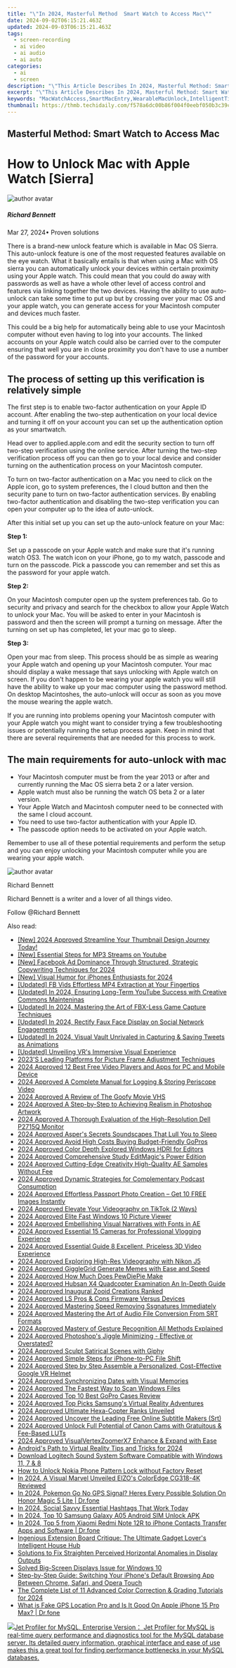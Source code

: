 ```yaml
---
title: "\"In 2024, Masterful Method  Smart Watch to Access Mac\""
date: 2024-09-02T06:15:21.463Z
updated: 2024-09-03T06:15:21.463Z
tags: 
  - screen-recording
  - ai video
  - ai audio
  - ai auto
categories: 
  - ai
  - screen
description: "\"This Article Describes In 2024, Masterful Method: Smart Watch to Access Mac\""
excerpt: "\"This Article Describes In 2024, Masterful Method: Smart Watch to Access Mac\""
keywords: "MacWatchAccess,SmartMacEntry,WearableMacUnlock,IntelligentTimeMac,SmartWatchMacLink,MasteredWristMac,AccessibleSmartMac"
thumbnail: https://thmb.techidaily.com/f578a6dc00b86f004f0eebf050b3c39c1e5f0c46ca38580b5c0bd47ee47b9b9c.jpg
---
```


## Masterful Method: Smart Watch to Access Mac

# How to Unlock Mac with Apple Watch \[Sierra\]

![author avatar](https://images.wondershare.com/filmora/article-images/richard-bennett.jpg)

##### Richard Bennett

 Mar 27, 2024• Proven solutions

There is a brand-new unlock feature which is available in Mac OS Sierra. This auto-unlock feature is one of the most requested features available on the eye watch. What it basically entails is that when using a Mac with OS sierra you can automatically unlock your devices within certain proximity using your Apple watch. This could mean that you could do away with passwords as well as have a whole other level of access control and features via linking together the two devices. Having the ability to use auto-unlock can take some time to put up but by crossing over your mac OS and your apple watch, you can generate access for your Macintosh computer and devices much faster.

This could be a big help for automatically being able to use your Macintosh computer without even having to log into your accounts. The linked accounts on your Apple watch could also be carried over to the computer ensuring that well you are in close proximity you don't have to use a number of the password for your accounts.

## The process of setting up this verification is relatively simple

The first step is to enable two-factor authentication on your Apple ID account. After enabling the two-step authentication on your local device and turning it off on your account you can set up the authentication option as your smartwatch.

Head over to applied.apple.com and edit the security section to turn off two-step verification using the online service. After turning the two-step verification process off you can then go to your local device and consider turning on the authentication process on your Macintosh computer.

To turn on two-factor authentication on a Mac you need to click on the Apple icon, go to system preferences, the I cloud button and then the security pane to turn on two-factor authentication services. By enabling two-factor authentication and disabling the two-step verification you can open your computer up to the idea of auto-unlock.

After this initial set up you can set up the auto-unlock feature on your Mac:

**Step 1:**

Set up a passcode on your Apple watch and make sure that it's running watch OS3\. The watch icon on your iPhone, go to my watch, passcode and turn on the passcode. Pick a passcode you can remember and set this as the password for your apple watch.

**Step 2:**

On your Macintosh computer open up the system preferences tab. Go to security and privacy and search for the checkbox to allow your Apple Watch to unlock your Mac. You will be asked to enter in your Macintosh is password and then the screen will prompt a turning on message. After the turning on set up has completed, let your mac go to sleep.

**Step 3:**

Open your mac from sleep. This process should be as simple as wearing your Apple watch and opening up your Macintosh computer. Your mac should display a wake message that says unlocking with Apple watch on screen. If you don't happen to be wearing your apple watch you will still have the ability to wake up your mac computer using the password method. On desktop Macintoshes, the auto-unlock will occur as soon as you move the mouse wearing the apple watch.

If you are running into problems opening your Macintosh computer with your Apple watch you might want to consider trying a few troubleshooting issues or potentially running the setup process again. Keep in mind that there are several requirements that are needed for this process to work.

## The main requirements for auto-unlock with mac

* Your Macintosh computer must be from the year 2013 or after and currently running the Mac OS sierra beta 2 or a later version.
* Apple watch must also be running the watch OS beta 2 or a later version.
* Your Apple Watch and Macintosh computer need to be connected with the same I cloud account.
* You need to use two-factor authentication with your Apple ID.
* The passcode option needs to be activated on your Apple watch.

Remember to use all of these potential requirements and perform the setup and you can enjoy unlocking your Macintosh computer while you are wearing your apple watch.

![author avatar](https://images.wondershare.com/filmora/article-images/richard-bennett.jpg)

Richard Bennett

Richard Bennett is a writer and a lover of all things video.

Follow @Richard Bennett


<ins class="adsbygoogle"
     style="display:block"
     data-ad-format="autorelaxed"
     data-ad-client="ca-pub-7571918770474297"
     data-ad-slot="1223367746"></ins>



<ins class="adsbygoogle"
     style="display:block"
     data-ad-client="ca-pub-7571918770474297"
     data-ad-slot="8358498916"
     data-ad-format="auto"
     data-full-width-responsive="true"></ins>


<span class="atpl-alsoreadstyle">Also read:</span>
<div><ul>
<li><a href="https://youtube-web.techidaily.com/024-approved-streamline-your-thumbnail-design-journey-today/"><u>[New] 2024 Approved  Streamline Your Thumbnail Design Journey Today!</u></a></li>
<li><a href="https://youtube-videos.techidaily.com/new-essential-steps-for-mp3-streams-on-youtube/"><u>[New] Essential Steps for MP3 Streams on Youtube</u></a></li>
<li><a href="https://facebook-clips.techidaily.com/new-facebook-ad-dominance-through-structured-strategic-copywriting-techniques-for-2024/"><u>[New] Facebook Ad Dominance Through Structured, Strategic Copywriting Techniques for 2024</u></a></li>
<li><a href="https://fox-hovers.techidaily.com/new-visual-humor-for-iphones-enthusiasts-for-2024/"><u>[New] Visual Humor for iPhones Enthusiasts for 2024</u></a></li>
<li><a href="https://facebook-video-recording.techidaily.com/updated-fb-vids-effortless-mp4-extraction-at-your-fingertips/"><u>[Updated] FB Vids  Effortless MP4 Extraction at Your Fingertips</u></a></li>
<li><a href="https://facebook-video-share.techidaily.com/updated-in-2024-ensuring-long-term-youtube-success-with-creative-commons-mainteninas/"><u>[Updated] In 2024, Ensuring Long-Term YouTube Success with Creative Commons Mainteninas</u></a></li>
<li><a href="https://screen-sharing-recording.techidaily.com/updated-in-2024-mastering-the-art-of-fbx-less-game-capture-techniques/"><u>[Updated] In 2024, Mastering the Art of FBX-Less Game Capture Techniques</u></a></li>
<li><a href="https://facebook-videos.techidaily.com/updated-in-2024-rectify-faux-face-display-on-social-network-engagements/"><u>[Updated] In 2024, Rectify Faux Face Display on Social Network Engagements</u></a></li>
<li><a href="https://twitter-videos.techidaily.com/updated-in-2024-visual-vault-unrivaled-in-capturing-and-saving-tweets-as-animations/"><u>[Updated] In 2024, Visual Vault  Unrivaled in Capturing & Saving Tweets as Animations</u></a></li>
<li><a href="https://some-guidance.techidaily.com/updated-unveiling-vrs-immersive-visual-experience/"><u>[Updated] Unveiling VR's Immersive Visual Experience</u></a></li>
<li><a href="https://fox-helps.techidaily.com/2023s-leading-platforms-for-picture-frame-adjustment-techniques/"><u>2023'S Leading Platforms for Picture Frame Adjustment Techniques</u></a></li>
<li><a href="https://article-tips.techidaily.com/2024-approved-12-best-free-video-players-and-apps-for-pc-and-mobile-device/"><u>2024 Approved  12 Best Free Video Players and Apps for PC and Mobile Device</u></a></li>
<li><a href="https://fox-helps.techidaily.com/2024-approved-a-complete-manual-for-logging-and-storing-periscope-video/"><u>2024 Approved  A Complete Manual for Logging & Storing Periscope Video</u></a></li>
<li><a href="https://fox-helps.techidaily.com/2024-approved-a-review-of-the-goofy-movie-vhs/"><u>2024 Approved  A Review of The Goofy Movie VHS</u></a></li>
<li><a href="https://fox-helps.techidaily.com/2024-approved-a-step-by-step-to-achieving-realism-in-photoshop-artwork/"><u>2024 Approved  A Step-by-Step to Achieving Realism in Photoshop Artwork</u></a></li>
<li><a href="https://fox-helps.techidaily.com/2024-approved-a-thorough-evaluation-of-the-high-resolution-dell-p2715q-monitor/"><u>2024 Approved  A Thorough Evaluation of the High-Resolution Dell P2715Q Monitor</u></a></li>
<li><a href="https://fox-helps.techidaily.com/2024-approved-aspers-secrets-soundscapes-that-lull-you-to-sleep/"><u>2024 Approved  Asper's Secrets  Soundscapes That Lull You to Sleep</u></a></li>
<li><a href="https://fox-helps.techidaily.com/2024-approved-avoid-high-costs-buying-budget-friendly-gopros/"><u>2024 Approved  Avoid High Costs  Buying Budget-Friendly GoPros</u></a></li>
<li><a href="https://fox-helps.techidaily.com/2024-approved-color-depth-explored-windows-hdri-for-editors/"><u>2024 Approved  Color Depth Explored  Windows HDRI for Editors</u></a></li>
<li><a href="https://fox-helps.techidaily.com/2024-approved-comprehensive-study-editmagics-power-edition/"><u>2024 Approved  Comprehensive Study  EditMagic's Power Edition</u></a></li>
<li><a href="https://fox-helps.techidaily.com/2024-approved-cutting-edge-creativity-high-quality-ae-samples-without-fee/"><u>2024 Approved  Cutting-Edge Creativity  High-Quality AE Samples Without Fee</u></a></li>
<li><a href="https://fox-helps.techidaily.com/2024-approved-dynamic-strategies-for-complementary-podcast-consumption/"><u>2024 Approved  Dynamic Strategies for Complementary Podcast Consumption</u></a></li>
<li><a href="https://fox-helps.techidaily.com/2024-approved-effortless-passport-photo-creation-get-10-free-images-instantly/"><u>2024 Approved  Effortless Passport Photo Creation – Get 10 FREE Images Instantly</u></a></li>
<li><a href="https://fox-helps.techidaily.com/2024-approved-elevate-your-videography-on-tiktok-2-ways/"><u>2024 Approved  Elevate Your Videography on TikTok (2 Ways)</u></a></li>
<li><a href="https://fox-helps.techidaily.com/2024-approved-elite-fast-windows-10-picture-viewer/"><u>2024 Approved  Elite Fast Windows 10 Picture Viewer</u></a></li>
<li><a href="https://fox-helps.techidaily.com/2024-approved-embellishing-visual-narratives-with-fonts-in-ae/"><u>2024 Approved  Embellishing Visual Narratives with Fonts in AE</u></a></li>
<li><a href="https://fox-helps.techidaily.com/2024-approved-essential-15-cameras-for-professional-vlogging-experience/"><u>2024 Approved  Essential 15 Cameras for Professional Vlogging Experience</u></a></li>
<li><a href="https://fox-helps.techidaily.com/2024-approved-essential-guide-8-excellent-priceless-3d-video-experience/"><u>2024 Approved  Essential Guide  8 Excellent, Priceless 3D Video Experience</u></a></li>
<li><a href="https://fox-helps.techidaily.com/2024-approved-exploring-high-res-videography-with-nikon-j5/"><u>2024 Approved  Exploring High-Res Videography with Nikon J5</u></a></li>
<li><a href="https://fox-helps.techidaily.com/2024-approved-gigglegrid-generate-memes-with-ease-and-speed/"><u>2024 Approved  GiggleGrid  Generate Memes with Ease and Speed</u></a></li>
<li><a href="https://fox-helps.techidaily.com/2024-approved-how-much-does-pewdiepie-make/"><u>2024 Approved  How Much Does PewDiePie Make</u></a></li>
<li><a href="https://fox-helps.techidaily.com/2024-approved-hubsan-x4-quadcopter-examination-an-in-depth-guide/"><u>2024 Approved  Hubsan X4 Quadcopter Examination  An In-Depth Guide</u></a></li>
<li><a href="https://fox-helps.techidaily.com/2024-approved-inaugural-zooid-creations-ranked/"><u>2024 Approved  Inaugural Zooid Creations Ranked</u></a></li>
<li><a href="https://fox-helps.techidaily.com/2024-approved-ls-pros-and-cons-firmware-versus-devices/"><u>2024 Approved  LS Pros & Cons  Firmware Versus Devices</u></a></li>
<li><a href="https://fox-helps.techidaily.com/2024-approved-mastering-speed-removing-ssgnatures-immediately/"><u>2024 Approved  Mastering Speed  Removing Ssgnatures Immediately</u></a></li>
<li><a href="https://fox-helps.techidaily.com/2024-approved-mastering-the-art-of-audio-file-conversion-from-srt-formats/"><u>2024 Approved  Mastering the Art of Audio File Conversion From SRT Formats</u></a></li>
<li><a href="https://fox-helps.techidaily.com/2024-approved-mastery-of-gesture-recognition-all-methods-explained/"><u>2024 Approved  Mastery of Gesture Recognition  All Methods Explained</u></a></li>
<li><a href="https://fox-helps.techidaily.com/2024-approved-photoshops-jiggle-minimizing-effective-or-overstated/"><u>2024 Approved  Photoshop's Jiggle Minimizing - Effective or Overstated?</u></a></li>
<li><a href="https://fox-helps.techidaily.com/2024-approved-sculpt-satirical-scenes-with-giphy/"><u>2024 Approved  Sculpt Satirical Scenes with Giphy</u></a></li>
<li><a href="https://fox-helps.techidaily.com/2024-approved-simple-steps-for-iphone-to-pc-file-shift/"><u>2024 Approved  Simple Steps for iPhone-to-PC File Shift</u></a></li>
<li><a href="https://fox-helps.techidaily.com/2024-approved-step-by-step-assemble-a-personalized-cost-effective-google-vr-helmet/"><u>2024 Approved  Step by Step  Assemble a Personalized, Cost-Effective Google VR Helmet</u></a></li>
<li><a href="https://fox-helps.techidaily.com/2024-approved-synchronizing-dates-with-visual-memories/"><u>2024 Approved  Synchronizing Dates with Visual Memories</u></a></li>
<li><a href="https://fox-helps.techidaily.com/2024-approved-the-fastest-way-to-scan-windows-files/"><u>2024 Approved  The Fastest Way to Scan Windows Files</u></a></li>
<li><a href="https://fox-helps.techidaily.com/2024-approved-top-10-best-gopro-cases-review/"><u>2024 Approved  Top 10 Best GoPro Cases Review</u></a></li>
<li><a href="https://fox-helps.techidaily.com/2024-approved-top-picks-samsungs-virtual-reality-adventures/"><u>2024 Approved  Top Picks  Samsung's Virtual Reality Adventures</u></a></li>
<li><a href="https://fox-helps.techidaily.com/2024-approved-ultimate-hexa-copter-ranks-unveiled/"><u>2024 Approved  Ultimate Hexa-Copter Ranks Unveiled</u></a></li>
<li><a href="https://fox-helps.techidaily.com/2024-approved-uncover-the-leading-free-online-subtitle-makers-srt/"><u>2024 Approved  Uncover the Leading Free Online Subtitle Makers (Srt)</u></a></li>
<li><a href="https://fox-helps.techidaily.com/2024-approved-unlock-full-potential-of-canon-cams-with-gratuitous-and-fee-based-luts/"><u>2024 Approved  Unlock Full Potential of Canon Cams with Gratuitous & Fee-Based LUTs</u></a></li>
<li><a href="https://fox-helps.techidaily.com/2024-approved-visualvertexzoomerx7-enhance-and-expand-with-ease/"><u>2024 Approved  VisualVertexZoomerX7  Enhance & Expand with Ease</u></a></li>
<li><a href="https://fox-helps.techidaily.com/androids-path-to-virtual-reality-tips-and-tricks-for-2024/"><u>Android's Path to Virtual Reality  Tips and Tricks for 2024</u></a></li>
<li><a href="https://win-dash.techidaily.com/download-logitech-sound-system-software-compatible-with-windows-11-7-and-8/"><u>Download Logitech Sound System Software Compatible with Windows 11, 7 & 8</u></a></li>
<li><a href="https://easy-unlock-android.techidaily.com/how-to-unlock-nokia-phone-pattern-lock-without-factory-reset-by-drfone-android/"><u>How to Unlock Nokia Phone Pattern Lock without Factory Reset</u></a></li>
<li><a href="https://extra-resources.techidaily.com/in-2024-a-visual-marvel-unveiled-eizos-coloredge-cg318-4k-reviewed/"><u>In 2024, A Visual Marvel Unveiled  EIZO's ColorEdge CG318-4K Reviewed</u></a></li>
<li><a href="https://pokemon-go-android.techidaily.com/in-2024-pokemon-go-no-gps-signal-heres-every-possible-solution-on-honor-magic-5-lite-drfone-by-drfone-virtual-android/"><u>In 2024, Pokemon Go No GPS Signal? Heres Every Possible Solution On Honor Magic 5 Lite | Dr.fone</u></a></li>
<li><a href="https://instagram-clips.techidaily.com/in-2024-social-savvy-essential-hashtags-that-work-today/"><u>In 2024, Social Savvy  Essential Hashtags That Work Today</u></a></li>
<li><a href="https://sim-unlock.techidaily.com/in-2024-top-10-samsung-galaxy-a05-android-sim-unlock-apk-by-drfone-android/"><u>In 2024, Top 10 Samsung Galaxy A05 Android SIM Unlock APK</u></a></li>
<li><a href="https://android-transfer.techidaily.com/in-2024-top-5-from-xiaomi-redmi-note-12r-to-iphone-contacts-transfer-apps-and-software-drfone-by-drfone-transfer-from-android-transfer-from-android/"><u>In 2024, Top 5 from Xiaomi Redmi Note 12R to iPhone Contacts Transfer Apps and Software | Dr.fone</u></a></li>
<li><a href="https://vp-tips.techidaily.com/ingenious-extension-board-critique-the-ultimate-gadget-lovers-intelligent-house-hub/"><u>Ingenious Extension Board Critique: The Ultimate Gadget Lover's Intelligent House Hub</u></a></li>
<li><a href="https://tech-renaissance.techidaily.com/solutions-to-fix-straighten-perceived-horizontal-anomalies-in-display-outputs/"><u>Solutions to Fix Straighten Perceived Horizontal Anomalies in Display Outputs</u></a></li>
<li><a href="https://network-issues.techidaily.com/solved-big-screen-displays-issue-for-windows-10/"><u>Solved Big-Screen Displays Issue for Windows 10</u></a></li>
<li><a href="https://os-tips.techidaily.com/step-by-step-guide-switching-your-iphones-default-browsing-app-between-chrome-safari-and-opera-touch/"><u>Step-by-Step Guide: Switching Your iPhone's Default Browsing App Between Chrome, Safari, and Opera Touch</u></a></li>
<li><a href="https://some-tips.techidaily.com/the-complete-list-of-11-advanced-color-correction-and-grading-tutorials-for-2024/"><u>The Complete List of 11 Advanced Color Correction & Grading Tutorials for 2024</u></a></li>
<li><a href="https://fake-location.techidaily.com/what-is-fake-gps-location-pro-and-is-it-good-on-apple-iphone-15-pro-max-drfone-by-drfone-virtual-ios/"><u>What is Fake GPS Location Pro and Is It Good On Apple iPhone 15 Pro Max? | Dr.fone</u></a></li>
</ul></div>

<!-- affiliate ads begin -->
<a href="https://secure.2checkout.com/order/checkout.php?PRODS=4576829&QTY=1&AFFILIATE=108875&CART=1"><img src="https://secure.avangate.com/images/merchant/9e740b84bb48a64dde25061566299467/products/copy_1_jp_box_big.png" border="0">Jet Profiler for MySQL, Enterprise Version： Jet Profiler for MySQL is real-time query performance and diagnostics tool for the MySQL database server. Its detailed query information, graphical interface and ease of use makes this a great tool for finding performance bottlenecks in your MySQL databases. </a>
<!-- affiliate ads end -->